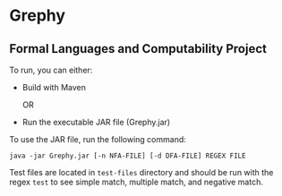 # Grephy
## Formal Languages and Computability Project

To run, you can either:

* Build with Maven

   OR

* Run the executable JAR file (Grephy.jar)

To use the JAR file, run the following command:

```
java -jar Grephy.jar [-n NFA-FILE] [-d DFA-FILE] REGEX FILE
```

Test files are located in `test-files` directory and should be run with the regex `test` to see simple match, multiple match, and negative match.